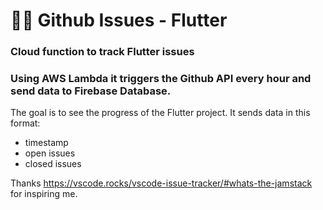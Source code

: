 # 👨‍💻 Github Issues - Flutter

### Cloud function to track Flutter issues

### Using AWS Lambda it triggers the Github API every hour and send data to Firebase Database.
The goal is to see the progress of the Flutter project.
It sends data in this format:

* timestamp
* open issues
* closed issues

Thanks https://vscode.rocks/vscode-issue-tracker/#whats-the-jamstack for inspiring me.



